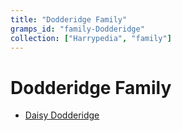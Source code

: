 ```yaml
---
title: "Dodderidge Family"
gramps_id: "family-Dodderidge"
collection: ["Harrypedia", "family"]
---
```


# Dodderidge Family

- [Daisy Dodderidge](/Harrypedia/people/Dodderidge/Daisy/)
